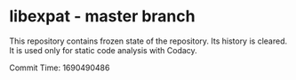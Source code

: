 # libexpat - master branch

This repository contains frozen state of the repository.
Its history is cleared. It is used only for static code
analysis with Codacy.

Commit Time: 1690490486
